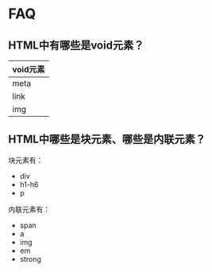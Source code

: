 # FAQ

## HTML中有哪些是void元素？

|void元素        |
|---------------|
|meta			|
|link 			|
|img 			|


## HTML中哪些是块元素、哪些是内联元素？

块元素有：
- div
- h1-h6
- p

内联元素有：
- span
- a
- img
- em
- strong


